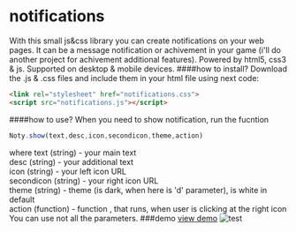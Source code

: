 notifications
=============
With this small js&css library you can create notifications on your web pages. 
It can be a message notification or achivement in your game (i'll do another project for achivement additional features).
Powered by html5, css3 & js. Supported on desktop & mobile devices.
####how to install?
Download the .js & .css files and include them in your html file using next code:
 ```html
<link rel="stylesheet" href="notifications.css">
<script src="notifications.js"></script>
```
####how to use?
When you need to show notification, run the fucntion
```js
Noty.show(text,desc,icon,secondicon,theme,action)
```
where 
text (string) - your main text <br>
desc (string) - your additional text<br>
icon (string) - your left icon URL<br>
secondicon (string) - your right icon URL<br>
theme (string) - theme (is dark, when here is 'd' parameter), is white in default<br>
action (function) - function , that runs, when user is clicking at the right icon<br>
You can use not all the parameters.
###demo
[view demo](https://rawgit.com/remixer-dec/notifications/master/test.html)
![test](http://spicausis.lv/misc/paypal-donate.gif)
